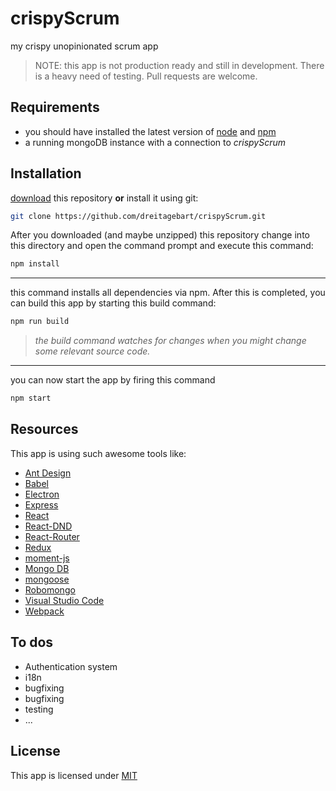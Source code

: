 # crispyScrum

my crispy unopinionated scrum app

> NOTE: this app is not production ready and still in development. There is a heavy need of testing. Pull requests are welcome.

## Requirements

 - you should have installed the latest version of [node](https://nodejs.org) and [npm](https://www.npmjs.com/)
 - a running mongoDB instance with a connection to _crispyScrum_

## Installation

[download](https://github.com/dreitagebart/crispyScrum/archive/master.zip) this repository __or__ install it using git:

```bash
git clone https://github.com/dreitagebart/crispyScrum.git
```

After you downloaded (and maybe unzipped) this repository change into this directory and open the command prompt and execute this command:

```bash
npm install
```
---
this command installs all dependencies via npm. After this is completed, you can build this app by starting this build command:
```bash
npm run build
```
> _the build command watches for changes when you might change some relevant source code._

---

you can now start the app by firing this command
```bash
npm start
```

## Resources

This app is using such awesome tools like:

- [Ant Design](https://ant.design)
- [Babel](babeljs.io)
- [Electron](https://electron.atom.io)
- [Express](http://expressjs.com)
- [React](https://facebook.github.io/react)
- [React-DND](http://react-dnd.github.io/react-dnd)
- [React-Router](https://github.com/ReactTraining/react-router)
- [Redux](http://redux.js.org)
- [moment-js](http://momentjs.com)
- [Mongo DB](https://www.mongodb.com)
- [mongoose](http://mongoosejs.com)
- [Robomongo](https://robomongo.org)
- [Visual Studio Code](https://code.visualstudio.com)
- [Webpack](https://webpack.js.org)

## To dos

 - Authentication system
 - i18n 
 - bugfixing
 - bugfixing
 - testing
 - ...

 ## License

 This app is licensed under [MIT](https://choosealicense.com/licenses/mit)